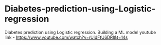 # Diabetes-prediction-using-Logistic-regression
Diabetes prediction using Logistic regression. Building a ML model 
youtube link -   https://www.youtube.com/watch?v=rUidFtU6DRI&t=14s
